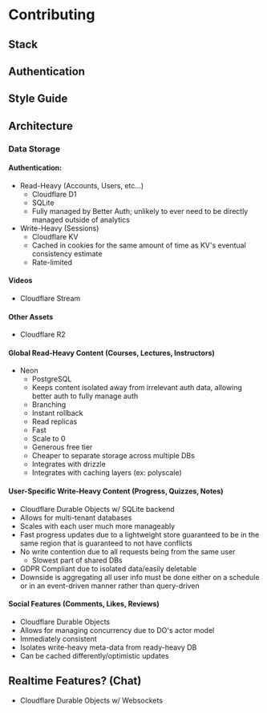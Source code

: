 # Contributing
## Stack
## Authentication
## Style Guide
## Architecture
### Data Storage
#### Authentication:
- Read-Heavy (Accounts, Users, etc...)
    - Cloudflare D1
    - SQLite
    - Fully managed by Better Auth; unlikely to ever need to be directly managed outside of analytics
- Write-Heavy (Sessions)
    - Cloudflare KV
    - Cached in cookies for the same amount of time as KV's eventual consistency estimate
    - Rate-limited
#### Videos
- Cloudflare Stream
#### Other Assets
- Cloudflare R2
#### Global Read-Heavy Content (Courses, Lectures, Instructors)
- Neon
    - PostgreSQL
    - Keeps content isolated away from irrelevant auth data, allowing better auth to fully manage auth
    - Branching
    - Instant rollback
    - Read replicas
    - Fast
    - Scale to 0
    - Generous free tier
    - Cheaper to separate storage across multiple DBs
    - Integrates with drizzle
    - Integrates with caching layers (ex: polyscale)
#### User-Specific Write-Heavy Content (Progress, Quizzes, Notes)
- Cloudflare Durable Objects w/ SQLite backend
- Allows for multi-tenant databases
- Scales with each user much more manageably
- Fast progress updates due to a lightweight store guaranteed to be in the same region that is guaranteed to not have conflicts
- No write contention due to all requests being from the same user
    - Slowest part of shared DBs
- GDPR Compliant due to isolated data/easily deletable
- Downside is aggregating all user info must be done either on a schedule or in an event-driven manner rather than query-driven

#### Social Features (Comments, Likes, Reviews)
- Cloudflare Durable Objects
- Allows for managing concurrency due to DO's actor model
- Immediately consistent
- Isolates write-heavy meta-data from ready-heavy DB
- Can be cached differently/optimistic updates

## Realtime Features? (Chat)
- Cloudflare Durable Objects w/ Websockets
